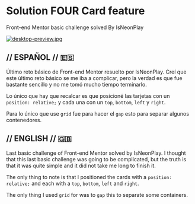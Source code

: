 # Solution FOUR Card feature
Front-end Mentor basic challenge solved By IsNeonPlay

[![desktop-preview.jpg](https://i.postimg.cc/Bv8TtVwk/desktop-preview.jpg)](https://postimg.cc/CZgBQm0s)

## // ESPAÑOL // 🇪🇸 

Último reto básico de Front-end Mentor resuelto por IsNeonPlay. Creí que este último reto básico se me iba a complicar, pero la verdad es que fue bastante sencillo y no me tomó mucho tiempo terminarlo.

Lo único que hay que recalcar es que posicioné las tarjetas con un `position: relative;` y cada una con un `top`, `bottom`, `left` y `right`.

Para lo único que use `grid` fue para hacer el `gap` esto para separar algunos contenedores.


## // ENGLISH // 🇬🇧 

Last basic challenge of Front-end Mentor solved by IsNeonPlay. I thought that this last basic challenge was going to be complicated, but the truth is that it was quite simple and it did not take me long to finish it.

The only thing to note is that I positioned the cards with a `position: relative;` and each with a `top`, `bottom`, `left` and `right`.

The only thing I used `grid` for was to `gap` this to separate some containers.

